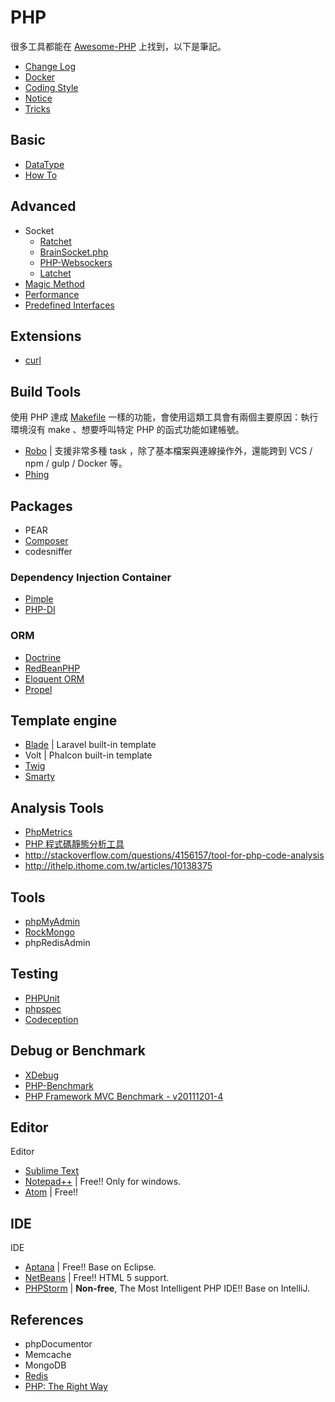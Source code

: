 # PHP

很多工具都能在 [Awesome-PHP](https://github.com/ziadoz/awesome-php) 上找到，以下是筆記。

* [Change Log](changelog.md)
* [Docker](docker.md)
* [Coding Style](coding-style.md)
* [Notice](notice.md)
* [Tricks](tricks.md)

## Basic

* [DataType](types.md)
* [How To](how-to.md)

## Advanced

* Socket
  + [Ratchet](https://github.com/ratchetphp/Ratchet)
  + [BrainSocket.php](https://github.com/BrainBoxLabs/brain-socket)
  + [PHP-Websockers](https://github.com/ghedipunk/PHP-Websockets)
  + [Latchet](https://github.com/sidneywidmer/Latchet)
* [Magic Method](magic-method.md)
* [Performance](performance.md)
* [Predefined Interfaces](predefined-interfaces.md)

## Extensions

* [curl](curl.md)

## Build Tools

使用 PHP 達成 [Makefile](/pdl/make/README.md) 一樣的功能，會使用這類工具會有兩個主要原因：執行環境沒有 make 、想要呼叫特定 PHP 的函式功能如建帳號。

* [Robo](http://robo.li/) | 支援非常多種 task ，除了基本檔案與連線操作外，還能跨到 VCS / npm / gulp / Docker 等。
* [Phing](https://www.phing.info/)

## Packages

* PEAR
* [Composer](composer.md)
* codesniffer

### Dependency Injection Container

* [Pimple](pimple.md)
* [PHP-DI](http://php-di.org/)

### ORM

* [Doctrine](http://www.doctrine-project.org/)
* [RedBeanPHP](http://www.redbeanphp.com/index.php)
* [Eloquent ORM](https://laravel.com/docs/5.1/eloquent)
* [Propel](http://propelorm.org/)

## Template engine

* [Blade](http://laravel.com/docs/templates) | Laravel built-in template
* Volt | Phalcon built-in template
* [Twig](http://twig.sensiolabs.org/)
* [Smarty](http://www.smarty.net/)

## Analysis Tools

* [PhpMetrics](http://www.phpmetrics.org/)
* [PHP 程式碼靜態分析工具](http://phpqatools.org/)
* http://stackoverflow.com/questions/4156157/tool-for-php-code-analysis
* http://ithelp.ithome.com.tw/articles/10138375

## Tools

* [phpMyAdmin](https://github.com/phpmyadmin/phpmyadmin)
* [RockMongo](http://rockmongo.com/)
* phpRedisAdmin

## Testing

* [PHPUnit](phpunit.md)
* [phpspec](http://www.phpspec.net/)
* [Codeception](http://codeception.com/)

## Debug or Benchmark

* [XDebug](xdebug.md)
* [PHP-Benchmark](http://victorjonsson.github.io/PHP-Benchmark/)
* [PHP Framework MVC Benchmark - v20111201-4](http://www.ruilog.com/blog/view/b6f0e42cf705.html)

## Editor

Editor

* [Sublime Text](http://www.sublimetext.com/)
* [Notepad++](http://notepad-plus-plus.org/) | Free!! Only for windows.
* [Atom](https://atom.io/) | Free!!

## IDE

IDE

* [Aptana](http://www.aptana.com/) | Free!! Base on Eclipse.
* [NetBeans](https://netbeans.org/) | Free!! HTML 5 support.
* [PHPStorm](https://www.jetbrains.com/phpstorm/) | **Non-free**, The Most Intelligent PHP IDE!! Base on IntelliJ.

## References

* phpDocumentor
* Memcache
* MongoDB
* [Redis](https://github.com/phpredis/phpredis)
* [PHP: The Right Way](http://laravel-taiwan.github.io/php-the-right-way/)
